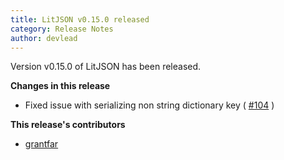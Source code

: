 ```yaml
---
title: LitJSON v0.15.0 released
category: Release Notes
author: devlead
---
```


Version v0.15.0 of LitJSON has been released.

__Changes in  this release__

* Fixed issue with serializing non string dictionary key ( [#104](https://github.com/LitJSON/litjson/issues/104) )


__This release's contributors__

- [grantfar](https://github.com/grantfar)

